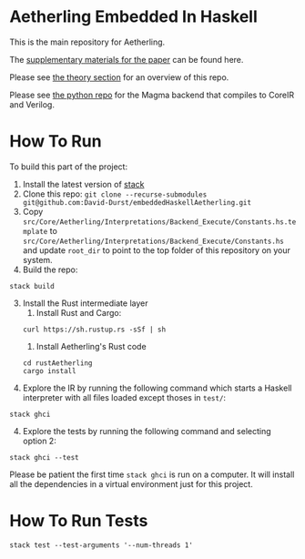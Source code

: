 # Aetherling Embedded In Haskell

This is the main repository for Aetherling.

The [supplementary materials for the paper](aetherling-supplementary.pdf) can be found here.

Please see [the theory section](theory/README.md) for an overview of this repo.

Please see [the python repo](https://github.com/David-Durst/aetherling) for the Magma
backend that compiles to CoreIR and Verilog.

# How To Run
To build this part of the project:
1. Install the latest version of [stack](https://docs.haskellstack.org/en/stable/README/)
2. Clone this repo: `git clone --recurse-submodules git@github.com:David-Durst/embeddedHaskellAetherling.git`
1. Copy `src/Core/Aetherling/Interpretations/Backend_Execute/Constants.hs.template` to `src/Core/Aetherling/Interpretations/Backend_Execute/Constants.hs` and update `root_dir` to point to the top folder of this repository on your system.
3. Build the repo:
```
stack build
```
3. Install the Rust intermediate layer
    1. Install Rust and Cargo:
    ```
    curl https://sh.rustup.rs -sSf | sh
    ```
    1. Install Aetherling's Rust code
    ```
    cd rustAetherling
    cargo install
    ```
3. Explore the IR by running the following command which starts a Haskell interpreter with all files loaded except thoses in `test/`:
```
stack ghci
```
4. Explore the tests by running the following command and selecting option 2:
```
stack ghci --test
```

Please be patient the first time `stack ghci` is run on a computer. 
It will install all the dependencies in a virtual environment just for this project.


# How To Run Tests
```
stack test --test-arguments '--num-threads 1'
```


